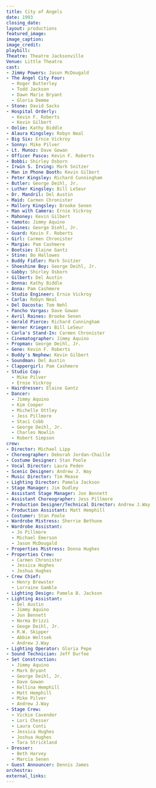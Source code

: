 ```yaml
---
title: City of Angels
date: 1993
closing_date:
layout: productions
featured_image:
image_caption:
image_credit:
playbill:
Theatre: Theatre Jacksonville
Venue: Little Theatre
cast:
- Jimmy Powers: Jason McDougald
- The Angel City Four:
  - Roger Butterley
  - Todd Jackson
  - Dawn Marie Bryant
  - Gloria Demme
- Stone: David Sacks
- Hospital Orderly:
  - Kevin F. Roberts
  - Kevin Gilbert
- Oolie: Kathy Biddle
- Alaura Kingsley: Robyn Neal
- Big Six: Ernie Vickroy
- Sonny: Mike Pilver
- Lt. Munoz: Dave Gowan
- Officer Pasco: Kevin F. Roberts
- Bobbi: Shirley Osborn
- Irwin S. Irving: Mark Snitzer
- Man in Phone Booth: Kevin Gilbert
- Peter Kingsley: Richard Cunningham
- Butler: George Deihl, Jr.
- Luther Kingsley: Bill LeSeur
- Dr. Mandril: Del Austin
- Maid: Carmen Chronister
- Mallory Kingsley: Brooke Senen
- Man with Camera: Ernie Vickroy
- Mahoney: Kevin Gilbert
- Yamoto: Jimmy Aquino
- Gaines: George Diehl, Jr.
- Guard: Kevin F. Roberts
- Girl: Carmen Chronister
- Margie: Pam Cashmere
- Bootsie: Elaine Gantz
- Stine: Bo Hallowes
- Buddy Fidler: Mark Snitzer
- Shoeshine Boy: George Deihl, Jr.
- Gabby: Shirley Osborn
- Gilbert: Del Austin
- Donna: Kathy Biddle
- Anna: Pam Cashmere
- Studio Engineer: Ernie Vickroy
- Carla: Robyn Neal
- Del Dacosta: Tom Nehl
- Pancho Vargas: Dave Gowan
- Avril Raines: Brooke Senen
- Gerald Pierce: Richard Cunningham
- Werner Krieger: Bill LeSeur
- Carla's Stand-In: Carmen Chronister
- Cinematographer: Jimmy Aquino
- Propman: George Deihl, Jr.
- Gene: Kevin F. Roberts
- Buddy's Nephew: Kevin Gilbert
- Soundman: Del Austin
- Clappergirl: Pam Cashmere
- Studio Cop:
  - Mike Pilver
  - Ernie Vickroy
- Hairdresser: Elaine Gantz
- Dancer:
  - Jimmy Aquino
  - Kim Cooper
  - Michelle Ottley
  - Jess Pillmore
  - Staci Cobb
  - George Deihl, Jr.
  - Charles Nowlin
  - Robert Simpson
crew:
- Director: Michael Lipp
- Choreographer: Deborah Jordan-Chaille
- Costume Designer: Stan Poole
- Vocal Director: Laura Peden
- Scenic Designer: Andrew J. Way
- Music Director: Tim Mease
- Lighting Director: Pamela Jackson
- Stage Manager: Jim Dudley
- Assistant Stage Manager: Jon Bennett
- Assistant Choreographer: Jess Pillmore
- Production Designer/Technical Director: Andrew J.Way
- Production Assistant: Matt Hemphill
- Costumer: Stan Poole
- Wardrobe Mistress: Sherrie Bethune
- Wardrobe Assistant:
  - Jo Pillmore
  - Michael Emerson
  - Jason McDougald
- Properties Mistress: Donna Hughes
- Properties Crew:
  - Carmen Chronister
  - Jessica Hughes
  - Joshua Hughes
- Crew Chief:
  - Henry Brewster
  - Lorraine Gamble
- Lighting Design: Pamela B. Jackson
- Lighting Assistant:
  - Del Austin
  - Jimmy Aquino
  - Jon Bennett
  - Norma Brizzi
  - Geoge Deihl, Jr.
  - R.W. Skipper
  - Abbie Weltsek
  - Andrew J.Way
- Lighting Operator: Gloria Pepe
- Sound Technician: Jeff Durfee
- Set Construction:
  - Jimmy Aquino
  - Mark Bryant
  - George Deihl, Jr.
  - Dave Gowan
  - Kellina Hemphill
  - Matt Hemphill
  - Mike Pilver
  - Andrew J.Way
- Stage Crew:
  - Vickie Cavender
  - Lori Chesser
  - Laura Conti
  - Jessica Hughes
  - Joshua Hughes
  - Tara Strickland
- Dresser:
  - Beth Harvey
  - Marcia Senen
- Guest Announcer: Dennis James
orchestra:
external_links:
---
```


